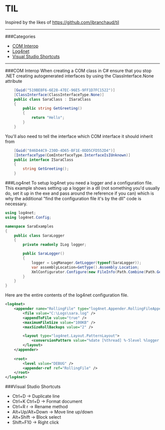 # TIL

Inspired by the likes of https://github.com/jbranchaud/til

---

###Categories
* [COM Interop](#com-interop)
* [Log4net](#log4net)
* [Visual Studio Shortcuts](#visual-studio-shortcuts)
 
---

###COM Interop
When creating a COM class in C# ensure that you stop .NET creating autogenerated interfaces by using the ClassInterface.None attribute
```C#
    [Guid("519BE8F6-6E28-47EC-96E5-9FF1D7FC1522")]
    [ClassInterface(ClassInterfaceType.None)]
    public class SaraClass : ISaraClass
    {
        public string GetGreeting()
        {
            return "Hello";
        }
    }
```

You'll also need to tell the interface which COM interface it should inherit from
```C#
    [Guid("846D44C9-230D-4D65-BF1E-0DD5CFD552D4")]
    [InterfaceType(ComInterfaceType.InterfaceIsIUnknown)]
    public interface ISaraClass
    {
        string GetGreeting();
    }
```

###Log4net
To setup log4net you need a logger and a configuration file. This example shows setting up a logger in a dll (not something you'd usually do, set it up in the exe and pass around the reference if you can) which is why the additional "find the configuration file it's by the dll" code is necessary.
```C#
using log4net;
using log4net.Config;

namespace SaraExamples
{
    public class SaraLogger
    {
        private readonly ILog logger;

        public SaraLogger()
        {
            logger = LogManager.GetLogger(typeof(SaraLogger));
            var assemblyLocation=GetType().Assembly.Location;
            XmlConfigurator.Configure(new FileInfo(Path.Combine(Path.GetDirectoryName(assemblyLocation),"loggingConfig.xml")));
        }
    }
}
```
Here are the entire contents of the log4net configuration file.
```XML
<log4net>
    <appender name="RollingFile" type="log4net.Appender.RollingFileAppender">
        <file value="C:\Logs\sara.log" />
        <appendToFile value="true" />
        <maximumFileSize value="100KB" />
        <maxSizeRollBackups value="2" />

        <layout type="log4net.Layout.PatternLayout">
            <conversionPattern value="%date [%thread] %-5level %logger - %message%newline" />
        </layout>
    </appender>
    
    <root>
        <level value="DEBUG" />
        <appender-ref ref="RollingFile" />
    </root>
</log4net>
```

###Visual Studio Shortcuts
- Ctrl+D -> Duplicate line
- Ctrl+K Ctrl+D -> Format document
- Ctrl+R r -> Rename method
- Alt+Up/Alt+Down -> Move line up/down
- Alt+Shift -> Block select
- Shift+F10 -> Right click
